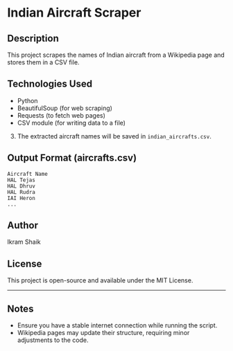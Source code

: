 # Indian Aircraft Scraper

## Description
This project scrapes the names of Indian aircraft from a Wikipedia page and stores them in a CSV file.

## Technologies Used
- Python
- BeautifulSoup (for web scraping)
- Requests (to fetch web pages)
- CSV module (for writing data to a file)

3. The extracted aircraft names will be saved in `indian_aircrafts.csv`.

## Output Format (aircrafts.csv)
```
Aircraft Name
HAL Tejas
HAL Dhruv
HAL Rudra
IAI Heron
...
```

## Author
Ikram Shaik

## License
This project is open-source and available under the MIT License.

---

## Notes
- Ensure you have a stable internet connection while running the script.
- Wikipedia pages may update their structure, requiring minor adjustments to the code.

